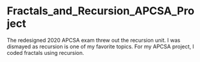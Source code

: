 # Fractals_and_Recursion_APCSA_Project
The redesigned 2020 APCSA exam threw out the recursion unit. I was dismayed as recursion is one of my favorite topics. For my APCSA project, I coded fractals using recursion.
